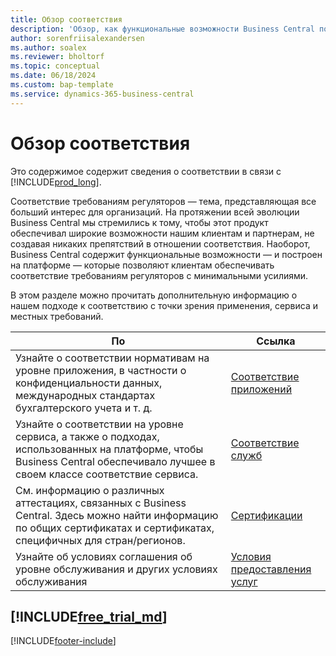 ```yaml
---
title: Обзор соответствия
description: 'Обзор, как функциональные возможности Business Central построены на платформе и позволяют клиентам легко обеспечивать соответствие и соблюдать нормативное законодательные нормы.'
author: sorenfriisalexandersen
ms.author: soalex
ms.reviewer: bholtorf
ms.topic: conceptual
ms.date: 06/18/2024
ms.custom: bap-template
ms.service: dynamics-365-business-central
---
```


# Обзор соответствия

Это содержимое содержит сведения о соответствии в связи с [!INCLUDE[prod_long](../includes/prod_long.md)].

Соответствие требованиям регуляторов — тема, представляющая все больший интерес для организаций. На протяжении всей эволюции Business Central мы стремились к тому, чтобы этот продукт обеспечивал широкие возможности нашим клиентам и партнерам, не создавая никаких препятствий в отношении соответствия. Наоборот, Business Central содержит функциональные возможности &mdash; и построен на платформе &mdash; которые позволяют клиентам обеспечивать соответствие требованиям регуляторов с минимальными усилиями.

В этом разделе можно прочитать дополнительную информацию о нашем подходе к соответствию с точки зрения применения, сервиса и местных требований.

|По|Ссылка|  
|------------|-------------|  
|Узнайте о соответствии нормативам на уровне приложения, в частности о конфиденциальности данных, международных стандартах бухгалтерского учета и т. д.|[Соответствие приложений](compliance-application-compliance.md)|  
|Узнайте о соответствии на уровне сервиса, а также о подходах, использованных на платформе, чтобы Business Central обеспечивало лучшее в своем классе соответствие сервиса.|[Соответствие служб](compliance-service-compliance.md)|  
|См. информацию о различных аттестациях, связанных с Business Central. Здесь можно найти информацию по общих сертификатах и сертификатах, специфичных для стран/регионов.|[Сертификации](compliance-certifications.md)|  
|Узнайте об условиях соглашения об уровне обслуживания и других условиях обслуживания|[Условия предоставления услуг](compliance-service-compliance.md#service-terms)|  

## [!INCLUDE[free_trial_md](../includes/free_trial_md.md)]  


[!INCLUDE[footer-include](../includes/footer-banner.md)]
